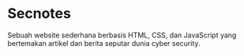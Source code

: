 # Secnotes
Sebuah website sederhana berbasis HTML, CSS, dan JavaScript yang bertemakan artikel dan berita seputar dunia cyber security.
